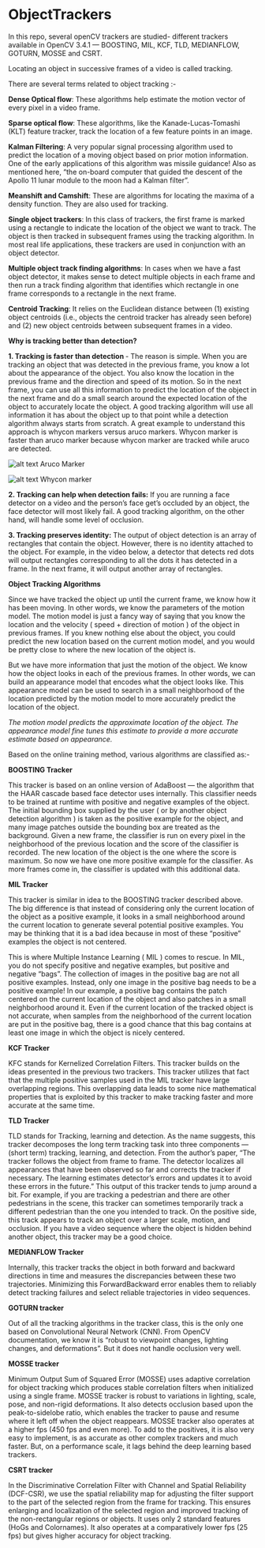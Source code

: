 # ObjectTrackers

In this repo, several openCV trackers are studied- different trackers available in OpenCV 3.4.1 — BOOSTING, MIL, KCF, TLD, MEDIANFLOW, GOTURN, MOSSE and CSRT.

Locating an object in successive frames of a video is called tracking.

There are several terms related to object tracking :-

<b>Dense Optical flow</b>: These algorithms help estimate the motion vector of every pixel in a video frame.

<b>Sparse optical flow</b>: These algorithms, like the Kanade-Lucas-Tomashi (KLT) feature tracker, track the location of a few feature points in an image.
    
    
<b>Kalman Filtering</b>: A very popular signal processing algorithm used to predict the location of a moving object based on prior motion information. One of the early applications of this algorithm was missile guidance! Also as mentioned here, “the on-board computer that guided the descent of the Apollo 11 lunar module to the moon had a Kalman filter”.
    
    
<b>Meanshift and Camshift</b>: These are algorithms for locating the maxima of a density function. They are also used for tracking.
    
    
<b>Single object trackers</b>: In this class of trackers, the first frame is marked using a rectangle to indicate the location of the object we want to track. The object is then tracked in subsequent frames using the tracking algorithm. In most real life applications, these trackers are used in conjunction with an object detector.
    
    
<b>Multiple object track finding algorithms</b>: In cases when we have a fast object detector, it makes sense to detect multiple objects in each frame and then run a track finding algorithm that identifies which rectangle in one frame corresponds to a rectangle in the next frame.

<b>Centroid Tracking</b>:  It relies on the Euclidean distance between (1) existing object centroids (i.e., objects the centroid tracker has already seen before) and (2) new object centroids between subsequent frames in a video.

<b>Why is tracking better than detection?</b>

<b>1. Tracking is faster than detection </b>- The reason is simple. When you are tracking an object that was detected in the previous frame, you know a lot about the appearance of the object. You also know the location in the previous frame and the direction and speed of its motion. So in the next frame, you can use all this information to predict the location of the object in the next frame and do a small search around the expected location of the object to accurately locate the object. A good tracking algorithm will use all information it has about the object up to that point while a detection algorithm always starts from scratch. A great example to understand this approach is whycon markers versus aruco markers. 
Whycon marker is faster than aruco marker because whycon marker are tracked while aruco are detected.


![alt text](https://github.com/sona-19/ObjectTrackers/blob/master/aruco.png)
Aruco Marker


![alt text](https://github.com/sona-19/ObjectTrackers/blob/master/whycon.png)
Whycon marker


<b>2. Tracking can help when detection fails:</b> If you are running a face detector on a video and the person’s face get’s occluded by an object, the face detector will most likely fail. A good tracking algorithm, on the other hand, will handle some level of occlusion.

<b>3. Tracking preserves identity:</b> The output of object detection is an array of rectangles that contain the object. However, there is no identity attached to the object. For example, in the video below, a detector that detects red dots will output rectangles corresponding to all the dots it has detected in a frame. In the next frame, it will output another array of rectangles.


<b> Object Tracking Algorithms </b>

Since we have tracked the object up until the current frame, we know how it has been moving. In other words, we know the parameters of the motion model. The motion model is just a fancy way of saying that you know the location and the velocity ( speed + direction of motion ) of the object in previous frames. If you knew nothing else about the object, you could predict the new location based on the current motion model, and you would be pretty close to where the new location of the object is.

But we have more information that just the motion of the object. We know how the object looks in each of the previous frames. In other words, we can build an appearance model that encodes what the object looks like. This appearance model can be used to search in a small neighborhood of the location predicted by the motion model to more accurately predict the location of the object.

   <i> The motion model predicts the approximate location of the object. The appearance model fine tunes this estimate to provide a more accurate estimate based on appearance.</i>


Based on the online training method, various algorithms are classified as:-

<b>BOOSTING Tracker</b>

This tracker is based on an online version of AdaBoost — the algorithm that the HAAR cascade based face detector uses internally. This classifier needs to be trained at runtime with positive and negative examples of the object. The initial bounding box supplied by the user ( or by another object detection algorithm ) is taken as the positive example for the object, and many image patches outside the bounding box are treated as the background. Given a new frame, the classifier is run on every pixel in the neighborhood of the previous location and the score of the classifier is recorded. The new location of the object is the one where the score is maximum. So now we have one more positive example for the classifier. As more frames come in, the classifier is updated with this additional data.

<b>MIL Tracker</b>

This tracker is similar in idea to the BOOSTING tracker described above. The big difference is that instead of considering only the current location of the object as a positive example, it looks in a small neighborhood around the current location to generate several potential positive examples. You may be thinking that it is a bad idea because in most of these “positive” examples the object is not centered.

This is where Multiple Instance Learning ( MIL ) comes to rescue. In MIL, you do not specify positive and negative examples, but positive and negative “bags”. The collection of images in the positive bag are not all positive examples. Instead, only one image in the positive bag needs to be a positive example! In our example, a positive bag contains the patch centered on the current location of the object and also patches in a small neighborhood around it. Even if the current location of the tracked object is not accurate, when samples from the neighborhood of the current location are put in the positive bag, there is a good chance that this bag contains at least one image in which the object is nicely centered. 

<b>KCF Tracker</b>

KFC stands for Kernelized Correlation Filters. This tracker builds on the ideas presented in the previous two trackers. This tracker utilizes that fact that the multiple positive samples used in the MIL tracker have large overlapping regions. This overlapping data leads to some nice mathematical properties that is exploited by this tracker to make tracking faster and more accurate at the same time.

<b>TLD Tracker</b>

TLD stands for Tracking, learning and detection. As the name suggests, this tracker decomposes the long term tracking task into three components — (short term) tracking, learning, and detection. From the author’s paper, “The tracker follows the object from frame to frame. The detector localizes all appearances that have been observed so far and corrects the tracker if necessary. The learning estimates detector’s errors and updates it to avoid these errors in the future.” This output of this tracker tends to jump around a bit. For example, if you are tracking a pedestrian and there are other pedestrians in the scene, this tracker can sometimes temporarily track a different pedestrian than the one you intended to track. On the positive side, this track appears to track an object over a larger scale, motion, and occlusion. If you have a video sequence where the object is hidden behind another object, this tracker may be a good choice.


<b>MEDIANFLOW Tracker</b>

Internally, this tracker tracks the object in both forward and backward directions in time and measures the discrepancies between these two trajectories. Minimizing this ForwardBackward error enables them to reliably detect tracking failures and select reliable trajectories in video sequences.


<b>GOTURN tracker</b>

Out of all the tracking algorithms in the tracker class, this is the only one based on Convolutional Neural Network (CNN). From OpenCV documentation, we know it is “robust to viewpoint changes, lighting changes, and deformations”. But it does not handle occlusion very well.

<b>MOSSE tracker</b>

Minimum Output Sum of Squared Error (MOSSE) uses adaptive correlation for object tracking which produces stable correlation filters when initialized using a single frame. MOSSE tracker is robust to variations in lighting, scale, pose, and non-rigid deformations. It also detects occlusion based upon the peak-to-sidelobe ratio, which enables the tracker to pause and resume where it left off when the object reappears. MOSSE tracker also operates at a higher fps (450 fps and even more). To add to the positives, it is also very easy to implement, is as accurate as other complex trackers and much faster. But, on a performance scale, it lags behind the deep learning based trackers.

<b>CSRT tracker</b>

In the Discriminative Correlation Filter with Channel and Spatial Reliability (DCF-CSR), we use the spatial reliability map for adjusting the filter support to the part of the selected region from the frame for tracking. This ensures enlarging and localization of the selected region and improved tracking of the non-rectangular regions or objects. It uses only 2 standard features (HoGs and Colornames). It also operates at a comparatively lower fps (25 fps) but gives higher accuracy for object tracking.
